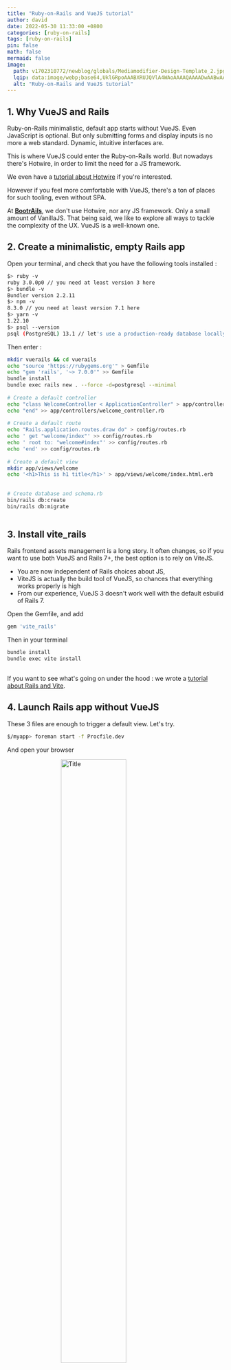 ```yaml
---
title: "Ruby-on-Rails and VueJS tutorial"
author: david
date: 2022-05-30 11:33:00 +0800
categories: [ruby-on-rails]
tags: [ruby-on-rails]
pin: false
math: false
mermaid: false
image:
  path: v1702310772/newblog/globals/Mediamodifier-Design-Template_2.jpg
  lqip: data:image/webp;base64,UklGRpoAAABXRUJQVlA4WAoAAAAQAAAADwAABwAAQUxQSDIAAAARL0AmbZurmr57yyIiqE8oiG0bejIYEQTgqiDA9vqnsUSI6H+oAERp2HZ65qP/VIAWAFZQOCBCAAAA8AEAnQEqEAAIAAVAfCWkAALp8sF8rgRgAP7o9FDvMCkMde9PK7euH5M1m6VWoDXf2FkP3BqV0ZYbO6NA/VFIAAAA
  alt: "Ruby-on-Rails and VueJS tutorial"
---
```


## 1. Why VueJS and Rails

Ruby-on-Rails minimalistic, default app starts without VueJS. Even JavaScript is optional. But only submitting forms and display inputs is no more a web standard. Dynamic, intuitive interfaces are.  
  
This is where VueJS could enter the Ruby-on-Rails world. But nowadays there's Hotwire, in order to limit the need for a JS framework.  
  
We even have a [tutorial about Hotwire](https://www.bootrails.com/blog/rails-7-hotwire-a-tutorial/) if you're interested.  
  
However if you feel more comfortable with VueJS, there's a ton of places for such tooling, even without SPA.  
  
At <strong>[BootrAils](https://bootrails.com)</strong>, we don't use Hotwire, nor any JS framework. Only a small amount of VanillaJS. That being said, we like to explore all ways to tackle the complexity of the UX. VueJS is a well-known one.  
  


## 2. Create a minimalistic, empty Rails app 
  
Open your terminal, and check that you have the following tools installed :  
  
```bash  
$> ruby -v  
ruby 3.0.0p0 // you need at least version 3 here  
$> bundle -v  
Bundler version 2.2.11  
$> npm -v  
8.3.0 // you need at least version 7.1 here  
$> yarn -v  
1.22.10  
$> psql --version  
psql (PostgreSQL) 13.1 // let's use a production-ready database locally  
```  
  
Then enter :  
  
```bash  
mkdir vuerails && cd vuerails  
echo "source 'https://rubygems.org'" > Gemfile  
echo "gem 'rails', '~> 7.0.0'" >> Gemfile  
bundle install  
bundle exec rails new . --force -d=postgresql --minimal  
  
# Create a default controller  
echo "class WelcomeController < ApplicationController" > app/controllers/welcome_controller.rb  
echo "end" >> app/controllers/welcome_controller.rb  
  
# Create a default route  
echo "Rails.application.routes.draw do" > config/routes.rb  
echo ' get "welcome/index"' >> config/routes.rb  
echo ' root to: "welcome#index"' >> config/routes.rb  
echo 'end' >> config/routes.rb  
  
# Create a default view  
mkdir app/views/welcome  
echo '<h1>This is h1 title</h1>' > app/views/welcome/index.html.erb  
  
  
# Create database and schema.rb  
bin/rails db:create  
bin/rails db:migrate  
  
```  
  
## 3. Install vite_rails  
  
Rails frontend assets management is a long story. It often changes, so if you want to use both VueJS and Rails 7+, the best option is to rely on ViteJS.  
  
- You are now independent of Rails choices about JS,  
- ViteJS is actually the build tool of VueJS, so chances that everything works properly is high  
- From our experience, VueJS 3 doesn't work well with the default esbuild of Rails 7.  
  
Open the Gemfile, and add  
  
```ruby  
gem 'vite_rails'  
```  
  
Then in your terminal  
  
```bash  
bundle install  
bundle exec vite install  
  
```  
  
If you want to see what's going on under the hood : we wrote a [tutorial about Rails and Vite](https://www.bootrails.com/blog/vitejs-rails-a-wonderful-combination/).  
  
## 4. Launch Rails app without VueJS  
  
These 3 files are enough to trigger a default view. Let's try.  
  
```bash  
$/myapp> foreman start -f Procfile.dev  
```  
  
And open your browser  
  
<figure>  
<img style="display:block;float:none;margin-left:auto;margin-right:auto;width:60%" src="https://res.cloudinary.com/bdavidxyz-com/image/upload/v1652362644/rails/vuetitle.png" loading="lazy" alt="Title" title="Title">  
<figcaption style="display:block;float:none;margin-left:auto;margin-right:auto;width:60%">Title</figcaption>  
</figure>  
  
Great !  
  
## 5. Install VueJS 
  
Add VueJS to your project  
  
```  
yarn add vue@3.2.33  
```  
  
Now we need to tell ViteJS that we are going to use vue :  
```  
yarn add @vitejs/plugin-vue  
```  
  
And modify the corresponding configuration, like this :  
  
```javascript  
// inside vite.config.ts  
import { defineConfig } from 'vite'  
import RubyPlugin from 'vite-plugin-ruby'  
import vue from '@vitejs/plugin-vue'  
  
export default defineConfig({  
  plugins: [  
    RubyPlugin(),  
    vue()  
  ],  
})  
  
```  
  
Good !  
  
Now make your whole application.js look like this :  
  
```javascript  
import { createApp } from 'vue/dist/vue.esm-bundler';  
  
const app = createApp({  
  data() {  
    return {  
      course: 'Intro to Vue 3 and Rails'  
    }  
  }  
})  
  
app.mount('#app');  
console.log("app", app);  
```  
  
And add the following HTML to your `app/views/welcome/index.html.erb`:  
  
```html  
<h1>This is h1 title</h1>  
  
<div id="app">  
<p>{{ course }}</p>  
</div>  
```  
  
Now stop your local server, and relaunch it :  
  
```bash  
$/myapp> foreman start -f Procfile.dev  
```  
  
Open your browser :  
  
<figure>  
<img style="display:block;float:none;margin-left:auto;margin-right:auto;width:60%" src="https://res.cloudinary.com/bdavidxyz-com/image/upload/v1652453404/rails/vuecompleted.png" loading="lazy" alt="Vue works" title="Vue works">  
<figcaption style="display:block;float:none;margin-left:auto;margin-right:auto;width:60%">Vue works</figcaption>  
</figure>  
  
So far, so good ! VueJS is now inside our Rails app, we are able to mount a new VueJS into a Rails template, and hydrate the View with data from JavaScript.  
  
What else ?  
  
## 6. VueJS components into Rails  
  
We could stop the tutorial here, but there is still one thing we need to cover : components. Small chunk of view with its own responsibility. Think about React components, Web components, and so on.  
  
Create a new file `app/frontend/components/ButtonCounter.vue`  
  
And complete it like this :  
  
```html  
<script>  
export default {  
  data() {  
   return {  
    count: 0  
   }  
  }  
}  
</script>  
  
<template>  
  <button @click="count++">You clicked me {{ count }} times.</button>  
</template>  
```  
  
Just by reading code, and without knowing about VueJS, you should be able to understand what we are trying to achieve : a simple counter.  
  
Let's try to import it into our main view.  
  
First, let's register our new component, so that our root app is aware of it :  
  
```javascript  
import { createApp } from 'vue/dist/vue.esm-bundler';  
  
import ButtonCounter from '../components/ButtonCounter.vue'  
  
const app = Vue.createApp({  
  data() {  
    return {  
      course: 'Intro to Vue 3 and Rails'  
    }  
  }  
})  
  
app.component('ButtonCounter', ButtonCounter)  
  
app.mount('#app');  
// (optional) for debug purpose  
console.log("app", app);  
```  
  
Then use this component into the welcome page :  
  
```html  
<h1>This is h1 title</h1>  
  
<div id="app">  
<p>{{ course }}</p>  
  
<button-counter></button-counter>  
  
</div>  
```  
  
Once restarted, you should have the counter that works :  
  
<figure>  
<img style="display:block;float:none;margin-left:auto;margin-right:auto;width:60%" src="https://res.cloudinary.com/bdavidxyz-com/image/upload/v1652878055/rails/vuecounter.png" loading="lazy" alt="Vue and Rails... finally" title="Vue and Rails... finally">  
<figcaption style="display:block;float:none;margin-left:auto;margin-right:auto;width:60%">Vue and Rails... finally</figcaption>  
</figure>  
  
  
## 8. Combine both
  
You can either choose to :  
  
- Use VueJS as a completely separate application, and use Rails only for the backend. This is known as "SPA", a single page application. You can see a <a href="https://pragmaticstudio.com/unpacked-single-page-app-with-vue-rails" target="_blank">complete course about VueJS and Rails here</a> .  
- Or you can choose to keep Ruby-on-Rails for the views, and sprinkle some VueJS only where it is necessary.  
  
There is no "good choice" or "bad choice" here. If you are under a heavy budget and time constraint however, we strongly advise you to choose option 2.  
  
In this case, try to guess how to :  
  
- Send data (from the server) to the VueJS components, maybe thanks to the Gon gem.  
- Send data to the server from VueJS components  
- Extract purely frontend data : which tab was last opened for example  
  
This is the main three difficulties, IHMO. Once mastered, you don't have to worry each time the UX designer enters the web dev's room.  
  
## Conclusion  
  
Rails and VueJS combined together is a breeze. ViteJS is part of the VueJS project, and is really easy to integrate with Rails. Whereas there are tons of options for the frontend part with Rails, VueJS is probably amongst the best ones - despite being not the default choice of the maintainers.